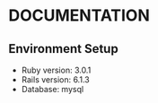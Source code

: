 # DOCUMENTATION
## Environment Setup

- Ruby version: 3.0.1
- Rails version: 6.1.3
- Database: mysql


